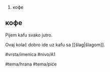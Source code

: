 1. кофе

## кофе

Pijem kafu svako jutro.

Ovaj kolač dobro ide uz kafu sa [[šlag|šlagom]].


#vrsta/imenica
#nivo/A1

#tema/hrana
#tema/piće